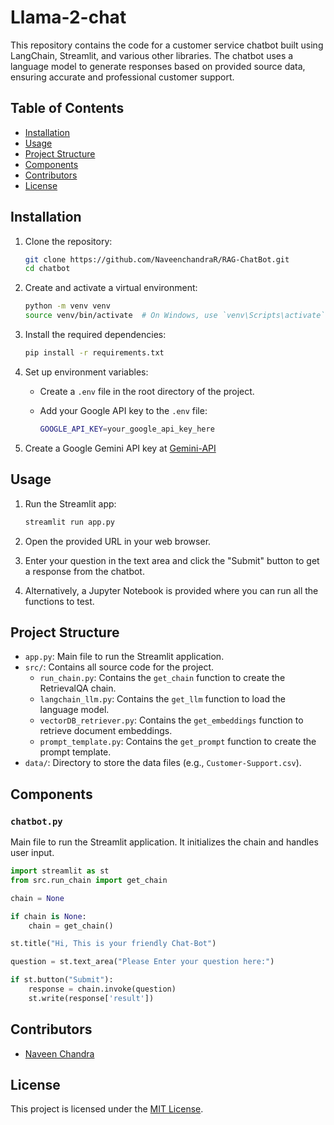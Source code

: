 # Llama-2-chat

This repository contains the code for a customer service chatbot built using LangChain, Streamlit, and various other libraries. The chatbot uses a language model to generate responses based on provided source data, ensuring accurate and professional customer support.

## Table of Contents

- [Installation](#installation)
- [Usage](#usage)
- [Project Structure](#project-structure)
- [Components](#components)
- [Contributors](#contributors)
- [License](#license)

## Installation

1. Clone the repository:

    ```bash
    git clone https://github.com/NaveenchandraR/RAG-ChatBot.git
    cd chatbot
    ```

2. Create and activate a virtual environment:

    ```bash
    python -m venv venv
    source venv/bin/activate  # On Windows, use `venv\Scripts\activate`
    ```

3. Install the required dependencies:

    ```bash
    pip install -r requirements.txt
    ```

4. Set up environment variables:

    - Create a `.env` file in the root directory of the project.
    - Add your Google API key to the `.env` file:

        ```bash
        GOOGLE_API_KEY=your_google_api_key_here
        ```

5. Create a Google Gemini API key at [Gemini-API](https://ai.google.dev/gemini-api/docs/api-key)

## Usage

1. Run the Streamlit app:

    ```bash
    streamlit run app.py
    ```

2. Open the provided URL in your web browser.

3. Enter your question in the text area and click the "Submit" button to get a response from the chatbot.

4. Alternatively, a Jupyter Notebook is provided where you can run all the functions to test.

## Project Structure

- `app.py`: Main file to run the Streamlit application.
- `src/`: Contains all source code for the project.
  - `run_chain.py`: Contains the `get_chain` function to create the RetrievalQA chain.
  - `langchain_llm.py`: Contains the `get_llm` function to load the language model.
  - `vectorDB_retriever.py`: Contains the `get_embeddings` function to retrieve document embeddings.
  - `prompt_template.py`: Contains the `get_prompt` function to create the prompt template.
- `data/`: Directory to store the data files (e.g., `Customer-Support.csv`).

## Components

### `chatbot.py`

Main file to run the Streamlit application. It initializes the chain and handles user input.

```python
import streamlit as st
from src.run_chain import get_chain

chain = None

if chain is None:
    chain = get_chain()

st.title("Hi, This is your friendly Chat-Bot")

question = st.text_area("Please Enter your question here:")

if st.button("Submit"):
    response = chain.invoke(question)
    st.write(response['result'])
```
## Contributors

- [Naveen Chandra](https://www.linkedin.com/in/naveen-chandra-r-7230aa192)

## License

This project is licensed under the [MIT License](link-to-license-file).
